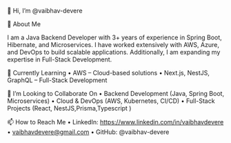 👋 Hi, I’m @vaibhav-devere

👀 About Me

I am a Java Backend Developer with 3+ years of experience in Spring Boot, Hibernate, and Microservices. I have worked extensively with AWS, Azure, and DevOps to build scalable applications. Additionally, I am expanding my expertise in Full-Stack Development.

🌱 Currently Learning
	•	AWS – Cloud-based solutions
	•	Next.js, NestJS, GraphQL – Full-Stack Development

💞️ I’m Looking to Collaborate On
	•	Backend Development (Java, Spring Boot, Microservices)
	•	Cloud & DevOps (AWS, Kubernetes, CI/CD)
	•	Full-Stack Projects (React, NestJS,Prisma,Typescript )

📫 How to Reach Me
	•	LinkedIn: https://www.linkedin.com/in/vaibhavdevere
  • vaibhavdevere@gmail.com
	•	GitHub: @vaibhav-devere

<!---
vaibhav-devere/vaibhav-devere is a ✨ special ✨ repository because its `README.md` (this file) appears on your GitHub profile.
You can click the Preview link to take a look at your changes.
--->
